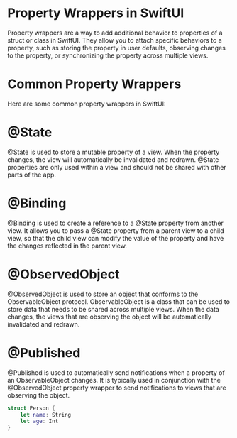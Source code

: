 # Property Wrappers in SwiftUI
Property wrappers are a way to add additional behavior to properties of a struct or class in SwiftUI. They allow you to attach specific behaviors to a property, such as storing the property in user defaults, observing changes to the property, or synchronizing the property across multiple views.

# Common Property Wrappers
Here are some common property wrappers in SwiftUI:

# @State
@State is used to store a mutable property of a view. When the property changes, the view will automatically be invalidated and redrawn. @State properties are only used within a view and should not be shared with other parts of the app.

# @Binding
@Binding is used to create a reference to a @State property from another view. It allows you to pass a @State property from a parent view to a child view, so that the child view can modify the value of the property and have the changes reflected in the parent view.

# @ObservedObject
@ObservedObject is used to store an object that conforms to the ObservableObject protocol. ObservableObject is a class that can be used to store data that needs to be shared across multiple views. When the data changes, the views that are observing the object will be automatically invalidated and redrawn.

# @Published
@Published is used to automatically send notifications when a property of an ObservableObject changes. It is typically used in conjunction with the @ObservedObject property wrapper to send notifications to views that are observing the object.

```swift
struct Person {
    let name: String
    let age: Int
}

